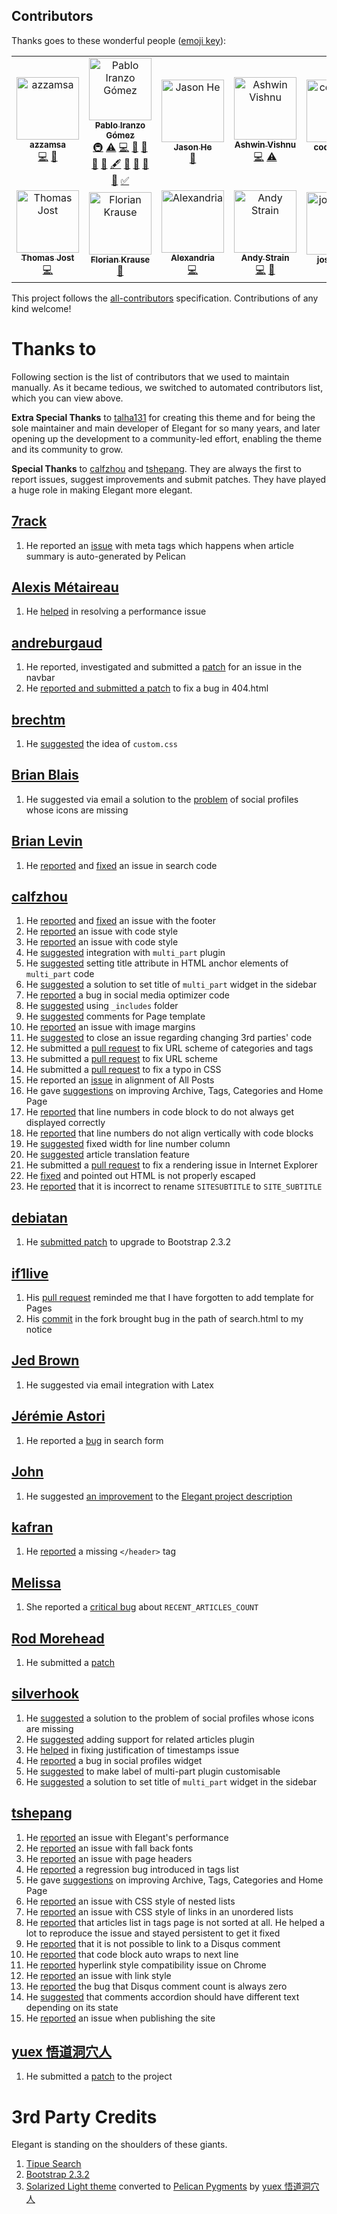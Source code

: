 <!-- yaspeller ignore:start -->

## Contributors

Thanks goes to these wonderful people ([emoji key](https://allcontributors.org/docs/en/emoji-key)):

<!-- ALL-CONTRIBUTORS-LIST:START - Do not remove or modify this section -->
<!-- prettier-ignore -->
<table>
  <tr>
    <td align="center"><a href="http://azzamsa.com/"><img src="https://avatars2.githubusercontent.com/u/17734314?v=4" width="100px;" alt="azzamsa"/><br /><sub><b>azzamsa</b></sub></a><br /><a href="https://github.com/Pelican-Elegant/elegant/commits?author=azzamsa" title="Code">💻</a> <a href="https://github.com/Pelican-Elegant/elegant/commits?author=azzamsa" title="Documentation">📖</a></td>
    <td align="center"><a href="http://iranzo.github.io"><img src="https://avatars0.githubusercontent.com/u/312463?v=4" width="100px;" alt="Pablo Iranzo Gómez"/><br /><sub><b>Pablo Iranzo Gómez</b></sub></a><br /><a href="#infra-iranzo" title="Infrastructure (Hosting, Build-Tools, etc)">🚇</a> <a href="https://github.com/Pelican-Elegant/elegant/commits?author=iranzo" title="Tests">⚠️</a> <a href="https://github.com/Pelican-Elegant/elegant/commits?author=iranzo" title="Code">💻</a> <a href="https://github.com/Pelican-Elegant/elegant/commits?author=iranzo" title="Documentation">📖</a> <a href="#question-iranzo" title="Answering Questions">💬</a> <a href="https://github.com/Pelican-Elegant/elegant/issues?q=author%3Airanzo" title="Bug reports">🐛</a> <a href="#blog-iranzo" title="Blogposts">📝</a> <a href="#content-iranzo" title="Content">🖋</a> <a href="#ideas-iranzo" title="Ideas, Planning, & Feedback">🤔</a> <a href="#maintenance-iranzo" title="Maintenance">🚧</a> <a href="#projectManagement-iranzo" title="Project Management">📆</a> <a href="#review-iranzo" title="Reviewed Pull Requests">👀</a> <a href="#tutorial-iranzo" title="Tutorials">✅</a></td>
    <td align="center"><a href="https://github.com/cszhe"><img src="https://avatars1.githubusercontent.com/u/3096714?v=4" width="100px;" alt="Jason He"/><br /><sub><b>Jason He</b></sub></a><br /><a href="https://github.com/Pelican-Elegant/elegant/issues?q=author%3Acszhe" title="Bug reports">🐛</a></td>
    <td align="center"><a href="https://ashwinvis.github.io"><img src="https://avatars2.githubusercontent.com/u/9155111?v=4" width="100px;" alt="Ashwin Vishnu"/><br /><sub><b>Ashwin Vishnu</b></sub></a><br /><a href="https://github.com/Pelican-Elegant/elegant/commits?author=ashwinvis" title="Code">💻</a> <a href="https://github.com/Pelican-Elegant/elegant/commits?author=ashwinvis" title="Tests">⚠️</a></td>
    <td align="center"><a href="https://github.com/codecachet"><img src="https://avatars1.githubusercontent.com/u/45950182?v=4" width="100px;" alt="codecachet"/><br /><sub><b>codecachet</b></sub></a><br /><a href="#ideas-codecachet" title="Ideas, Planning, & Feedback">🤔</a></td>
    <td align="center"><a href="https://github.com/jackdewinter"><img src="https://avatars1.githubusercontent.com/u/25124582?v=4" width="100px;" alt="jackdewinter"/><br /><sub><b>jackdewinter</b></sub></a><br /><a href="https://github.com/Pelican-Elegant/elegant/commits?author=jackdewinter" title="Documentation">📖</a> <a href="https://github.com/Pelican-Elegant/elegant/issues?q=author%3Ajackdewinter" title="Bug reports">🐛</a> <a href="#content-jackdewinter" title="Content">🖋</a></td>
    <td align="center"><a href="https://seisman.info"><img src="https://avatars2.githubusercontent.com/u/3974108?v=4" width="100px;" alt="Dongdong Tian"/><br /><sub><b>Dongdong Tian</b></sub></a><br /><a href="https://github.com/Pelican-Elegant/elegant/issues?q=author%3Aseisman" title="Bug reports">🐛</a></td>
  </tr>
  <tr>
    <td align="center"><a href="https://schnouki.net/"><img src="https://avatars3.githubusercontent.com/u/64833?v=4" width="100px;" alt="Thomas Jost"/><br /><sub><b>Thomas Jost</b></sub></a><br /><a href="https://github.com/Pelican-Elegant/elegant/commits?author=Schnouki" title="Code">💻</a></td>
    <td align="center"><a href="http://www.fladd.de/code"><img src="https://avatars3.githubusercontent.com/u/2971539?v=4" width="100px;" alt="Florian Krause"/><br /><sub><b>Florian Krause</b></sub></a><br /><a href="https://github.com/Pelican-Elegant/elegant/issues?q=author%3Afladd" title="Bug reports">🐛</a></td>
    <td align="center"><a href="https://github.com/alxpettit"><img src="https://avatars3.githubusercontent.com/u/28266167?v=4" width="100px;" alt="Alexandria"/><br /><sub><b>Alexandria</b></sub></a><br /><a href="https://github.com/Pelican-Elegant/elegant/commits?author=alxpettit" title="Code">💻</a></td>
    <td align="center"><a href="https://github.com/andrewdstrain"><img src="https://avatars1.githubusercontent.com/u/29258172?v=4" width="100px;" alt="Andy Strain"/><br /><sub><b>Andy Strain</b></sub></a><br /><a href="https://github.com/Pelican-Elegant/elegant/commits?author=andrewdstrain" title="Code">💻</a> <a href="#userTesting-andrewdstrain" title="User Testing">📓</a></td>
    <td align="center"><a href="https://github.com/josephzjw"><img src="https://avatars2.githubusercontent.com/u/12767040?v=4" width="100px;" alt="josephzjw"/><br /><sub><b>josephzjw</b></sub></a><br /><a href="https://github.com/Pelican-Elegant/elegant/issues?q=author%3Ajosephzjw" title="Bug reports">🐛</a></td>
    <td align="center"><a href="https://github.com/jean"><img src="https://avatars3.githubusercontent.com/u/84800?v=4" width="100px;" alt="Jean Jordaan"/><br /><sub><b>Jean Jordaan</b></sub></a><br /><a href="https://github.com/Pelican-Elegant/elegant/commits?author=jean" title="Code">💻</a></td>
    <td align="center"><a href="https://github.com/calfzhou"><img src="https://avatars3.githubusercontent.com/u/3761553?v=4" width="100px;" alt="calfzhou"/><br /><sub><b>calfzhou</b></sub></a><br /><a href="https://github.com/Pelican-Elegant/elegant/commits?author=calfzhou" title="Code">💻</a> <a href="https://github.com/Pelican-Elegant/elegant/issues?q=author%3Acalfzhou" title="Bug reports">🐛</a></td>
  </tr>
</table>

<!-- ALL-CONTRIBUTORS-LIST:END -->

This project follows the [all-contributors](https://github.com/all-contributors/all-contributors) specification. Contributions of any kind welcome!

# Thanks to

Following section is the list of contributors that we used to maintain manually. As it became tedious, we switched to automated contributors list, which you can view above.

**Extra Special Thanks** to [talha131](https://github.com/talha131) for creating this theme and for being the sole maintainer and main developer of Elegant for so many years, and later opening up the development to a community-led effort, enabling the theme and its community to grow.

**Special Thanks** to [calfzhou](https://github.com/calfzhou) and
[tshepang](https://github.com/tshepang). They are always the first to report
issues, suggest improvements and submit patches. They have played a huge role
in making Elegant more elegant.

## [7rack](https://github.com/7rack)

1. He reported an
   [issue](https://github.com/Pelican-Elegant/elegant/issues/118) with meta
   tags which happens when article summary is auto-generated by Pelican

## [Alexis Métaireau](https://github.com/ametaireau)

1. He [helped](https://github.com/Pelican-Elegant/elegant/issues/81) in
   resolving a performance issue

## [andreburgaud](https://github.com/andreburgaud)

1. He reported, investigated and submitted a
   [patch](https://github.com/Pelican-Elegant/elegant/issues/110) for an issue
   in the navbar
1. He [reported and submitted a patch](https://github.com/Pelican-Elegant/elegant/issues/108) to fix a bug in 404.html

## [brechtm](https://github.com/brechtm)

1. He [suggested](https://github.com/Pelican-Elegant/elegant/pull/40) the idea
   of `custom.css`

## [Brian Blais](http://web.bryant.edu/~bblais/)

1. He suggested via email a solution to the
   [problem](https://github.com/Pelican-Elegant/elegant/issues/98) of social
   profiles whose icons are missing

## [Brian Levin](https://github.com/bnice5000)

1. He [reported](https://github.com/Pelican-Elegant/elegant/issues/115) and
   [fixed](https://github.com/Pelican-Elegant/elegant/pull/117) an issue in
   search code

## [calfzhou](https://github.com/calfzhou)

1. He [reported](https://github.com/Pelican-Elegant/elegant/issues/86) and
   [fixed](https://github.com/Pelican-Elegant/elegant/pull/109) an issue with
   the footer
1. He
   [reported](https://github.com/Pelican-Elegant/elegant/commit/7b484dd611c2d05bc3b3249a756d1e076bfd0a1b#commitcomment-5149343)
   an issue with code style
1. He
   [reported](https://github.com/Pelican-Elegant/elegant/issues/95#issuecomment-33189738)
   an issue with code style
1. He [suggested](https://github.com/Pelican-Elegant/elegant/issues/95)
   integration with `multi_part` plugin
1. He
   [suggested](https://github.com/Pelican-Elegant/elegant/issues/95#issuecomment-33091647)
   setting title attribute in HTML anchor elements of `multi_part` code
1. He
   [suggested](https://github.com/Pelican-Elegant/elegant/issues/95#issuecomment-41050831)
   a solution to set title of `multi_part` widget in the sidebar
1. He [reported](https://github.com/Pelican-Elegant/elegant/issues/15) a bug
   in social media optimizer code
1. He [suggested](https://github.com/Pelican-Elegant/elegant/issues/60) using
   `_includes` folder
1. He [suggested](https://github.com/Pelican-Elegant/elegant/issues/63)
   comments for Page template
1. He [reported](https://github.com/Pelican-Elegant/elegant/issues/72) an
   issue with image margins
1. He [suggested](https://github.com/Pelican-Elegant/elegant/issues/73) to
   close an issue regarding changing 3rd parties' code
1. He submitted a [pull
   request](https://github.com/Pelican-Elegant/elegant/pull/66) to fix URL
   scheme of categories and tags
1. He submitted a [pull
   request](https://github.com/Pelican-Elegant/elegant/pull/65) to fix URL
   scheme
1. He submitted a [pull
   request](https://github.com/Pelican-Elegant/elegant/pull/62) to fix a typo
   in CSS
1. He reported an
   [issue](https://github.com/Pelican-Elegant/elegant/issues/64) in alignment
   of All Posts
1. He gave [suggestions](https://github.com/Pelican-Elegant/elegant/issues/59)
   on improving Archive, Tags, Categories and Home Page
1. He [reported](https://github.com/Pelican-Elegant/elegant/issues/58) that
   line numbers in code block to do not always get displayed correctly
1. He [reported](https://github.com/Pelican-Elegant/elegant/issues/58) that
   line numbers do not align vertically with code blocks
1. He [suggested](https://github.com/Pelican-Elegant/elegant/issues/58) fixed
   width for line number column
1. He [suggested](https://github.com/Pelican-Elegant/elegant/issues/87)
   article translation feature
1. He submitted a [pull
   request](https://github.com/Pelican-Elegant/elegant/pull/88) to fix a
   rendering issue in Internet Explorer
1. He [fixed](https://github.com/Pelican-Elegant/elegant/pull/119) and pointed
   out HTML is not properly escaped
1. He
   [reported](https://github.com/Pelican-Elegant/elegant/commit/e479ce72db916e7e21bc6ae63677221c8e290840#commitcomment-6284503)
   that it is incorrect to rename `SITESUBTITLE` to `SITE_SUBTITLE`

## [debiatan](https://github.com/debiatan)

1. He [submitted patch](https://github.com/Pelican-Elegant/elegant/pull/105)
   to upgrade to Bootstrap 2.3.2

## [if1live](https://github.com/if1live)

1. His [pull request](https://github.com/getpelican/pelican-plugins/pull/68)
   reminded me that I have forgotten to add template for Pages
1. His
   [commit](https://github.com/if1live/pelican-elegant/commit/3da52903e94051fa771212149a10a271adc78264#commitcomment-3988674)
   in the fork brought bug in the path of search.html to my notice

## [Jed Brown](https://github.com/jedbrown)

1. He suggested via email integration with Latex

## [Jérémie Astori](https://github.com/astorije)

1. He reported a [bug](https://botbot.me/freenode/pelican/msg/5577967/) in
   search form

## [John](http://twitter.com/BostonEnginerd)

1. He suggested [an
   improvement](https://twitter.com/BostonEnginerd/status/374555593589002241)
   to the [Elegant project
   description](http://oncrashreboot.com/pelican-elegant)

## [kafran](https://github.com/kafran)

1. He [reported](https://github.com/Pelican-Elegant/elegant/issues/76) a
   missing `</header>` tag

## [Melissa](https://github.com/meli-lewis)

1. She reported a [critical
   bug](https://github.com/Pelican-Elegant/elegant/issues/1) about
   `RECENT_ARTICLES_COUNT`

## [Rod Morehead](https://github.com/rmorehead)

1. He submitted a [patch](https://github.com/Pelican-Elegant/elegant/pull/106)

## [silverhook](https://github.com/silverhook)

1. He [suggested](https://github.com/Pelican-Elegant/elegant/issues/98) a
   solution to the problem of social profiles whose icons are missing
1. He [suggested](https://github.com/Pelican-Elegant/elegant/issues/101)
   adding support for related articles plugin
1. He [helped](https://github.com/Pelican-Elegant/elegant/issues/102) in
   fixing justification of timestamps issue
1. He [reported](https://github.com/Pelican-Elegant/elegant/issues/116) a bug
   in social profiles widget
1. He
   [suggested](https://github.com/Pelican-Elegant/elegant/issues/95#issuecomment-38347811)
   to make label of multi-part plugin customisable
1. He
   [suggested](https://github.com/Pelican-Elegant/elegant/issues/95#issuecomment-41032225)
   a solution to set title of `multi_part` widget in the sidebar

## [tshepang](https://github.com/tshepang)

1. He [reported](https://github.com/Pelican-Elegant/elegant/issues/81) an
   issue with Elegant's performance
1. He [reported](https://github.com/Pelican-Elegant/elegant/issues/80) an
   issue with fall back fonts
1. He [reported](https://github.com/Pelican-Elegant/elegant/issues/75) an
   issue with page headers
1. He
   [reported](https://github.com/Pelican-Elegant/elegant/issues/34#issuecomment-28151235)
   a regression bug introduced in tags list
1. He gave [suggestions](https://github.com/Pelican-Elegant/elegant/issues/59)
   on improving Archive, Tags, Categories and Home Page
1. He [reported](https://github.com/Pelican-Elegant/elegant/issues/50) an
   issue with CSS style of nested lists
1. He [reported](https://github.com/Pelican-Elegant/elegant/issues/10) an
   issue with CSS style of links in an unordered lists
1. He [reported](https://github.com/Pelican-Elegant/elegant/issues/34) that
   articles list in tags page is not sorted at all. He helped a lot to
   reproduce the issue and stayed persistent to get it fixed
1. He [reported](https://github.com/Pelican-Elegant/elegant/issues/6) that it
   is not possible to link to a Disqus comment
1. He [reported](https://github.com/Pelican-Elegant/elegant/issues/8) that
   code block auto wraps to next line
1. He [reported](https://github.com/Pelican-Elegant/elegant/issues/5)
   hyperlink style compatibility issue on Chrome
1. He [reported](https://github.com/Pelican-Elegant/elegant/issues/3) an issue
   with link style
1. He [reported](https://github.com/Pelican-Elegant/elegant/issues/4) the bug
   that Disqus comment count is always zero
1. He [suggested](https://github.com/Pelican-Elegant/elegant/issues/7) that
   comments accordion should have different text depending on its state
1. He [reported](https://github.com/Pelican-Elegant/elegant/issues/107) an
   issue when publishing the site

## [yuex 悟道洞穴人](https://github.com/yuex)

1. He submitted a [patch](https://github.com/Pelican-Elegant/elegant/pull/2)
   to the project

# 3rd Party Credits

Elegant is standing on the shoulders of these giants.

1. [Tipue Search](http://www.tipue.com/search/)
1. [Bootstrap 2.3.2](http://getbootstrap.com/2.3.2/)
1. [Solarized Light theme](http://ethanschoonover.com/solarized) converted to
   [Pelican Pygments](https://github.com/yuex/pelican-pygments-solarized-css)
   by [yuex 悟道洞穴人](https://github.com/yuex)
   <!-- yaspeller ignore:end -->
